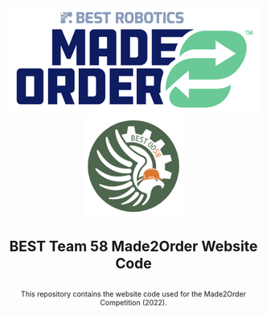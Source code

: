 <div id="top"></div>
<div align="center">
  <a href="https://www.bestrobotics.org/site/">
    <img src="images/made2orderLogo.jpg" alt="Made2Order Logo" width="600" height="auto">
  </a>
  </br>
  <a href="https://github.com/BEST58/made2order-website">
    <img src="images/logo.png" alt="Team Logo" width="200" height="200">
  </a>  
  <br/>
  <h1> BEST Team 58 Made2Order Website Code </h1>
  <br/>
</div>
<div align="center">
  This repository contains the website code used for the Made2Order Competition (2022).
</div>
